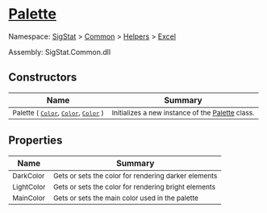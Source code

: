 # [Palette](./Palette.md)

Namespace: [SigStat]() > [Common](./../../README.md) > [Helpers](./../README.md) > [Excel](./README.md)

Assembly: SigStat.Common.dll


## Constructors

| Name | Summary | 
| --- | --- | 
| <sub>Palette ( [`Color`](https://docs.microsoft.com/en-us/dotnet/api/System.Drawing.Color), [`Color`](https://docs.microsoft.com/en-us/dotnet/api/System.Drawing.Color), [`Color`](https://docs.microsoft.com/en-us/dotnet/api/System.Drawing.Color) )</sub><div style="z-index: 1; position: absolute;"><img width=200/></div>| <sub>Initializes a new instance of the [Palette](https://github.com/hargitomi97/sigstat/blob/master/docs/md/SigStat/Common/Helpers/Excel/Palette.md) class.</sub>| <br>


## Properties

| Name | Summary | 
| --- | --- | 
| <sub>DarkColor</sub><div style="z-index: 1; position: absolute;"><img width=200/></div>| <sub>Gets or sets the color for rendering darker elements</sub>| <br>
| <sub>LightColor</sub><div style="z-index: 1; position: absolute;"><img width=200/></div>| <sub>Gets or sets the color for rendering bright elements</sub>| <br>
| <sub>MainColor</sub><div style="z-index: 1; position: absolute;"><img width=200/></div>| <sub>Gets or sets the main color used in the palette</sub>| <br>



